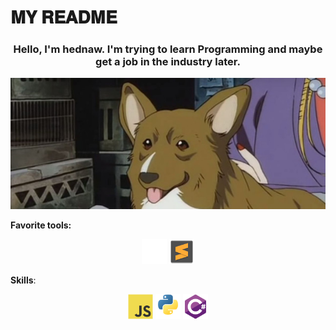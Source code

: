 # 𝐌𝐘 𝐑𝐄𝐀𝐃𝐌𝐄

<h3 align="center"> Hello, I'm hednaw. I'm trying to learn Programming and maybe get a job in the industry later.</h3>

<p align="center"><img src="img/ein_be_cute.jpg"></img></p>

**Favorite tools:** <p align="center"> <img src="img/github-original.svg" alt="github" width="40" height="40"/> <img src="img/sublimetext-original.svg" alt="sublime text" width="40" height="40"/> </p>

**Skills**: <p align="center"> <img src="img/javascript-original.svg" alt="javascript" width="40" height="40"/> <img src="img/python-original.svg" alt="python" width="40" height="40"/> <img src="img/csharp-original.svg" alt="C#" width="40" height="40"/></p>
